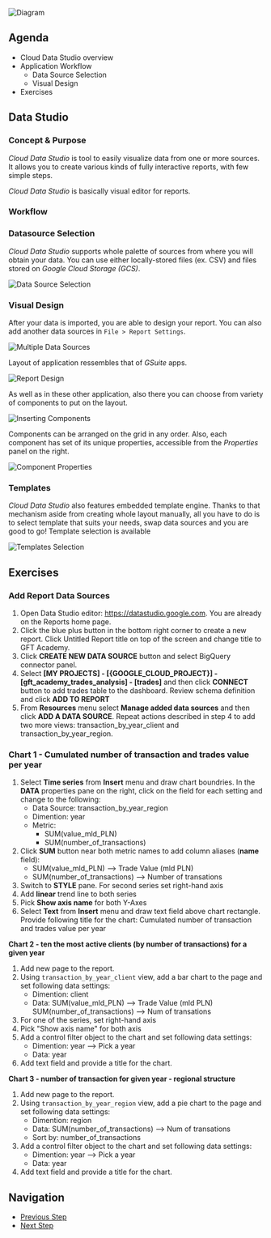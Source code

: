 ![Diagram](https://github.com/gft-academy-pl/gcp-data-analysis-with-bigquery/blob/master/assets/Data%20analysis%20with%20BQ%20-%20diagram%20(part_1).png?raw=true)

## Agenda
* Cloud Data Studio overview
* Application Workflow
    * Data Source Selection
    * Visual Design
* Exercises
## Data Studio

### Concept & Purpose
*Cloud Data Studio* is tool to easily visualize data from one or more sources.
It allows you to create various kinds of fully interactive reports, with few simple steps.

*Cloud Data Studio* is basically visual editor for reports.

### Workflow

### Datasource Selection
*Cloud Data Studio* supports whole palette of sources from where you will obtain your data.
You can use either locally-stored files (ex. CSV) and files stored on *Google Cloud Storage (GCS)*.

![Data Source Selection](https://github.com/gft-academy-pl/gcp-data-analysis-with-bigquery/blob/master/assets/datastudio_data-sources.png)

### Visual Design
After your data is imported, you are able to design your report.
You can also add another data sources in `File > Report Settings`.

![Multiple Data Sources](https://github.com/gft-academy-pl/gcp-data-analysis-with-bigquery/blob/master/assets/datastudio_mutliple-datasources.png)

Layout of application ressembles that of *GSuite* apps.

![Report Design](https://github.com/gft-academy-pl/gcp-data-analysis-with-bigquery/blob/master/assets/datastudio_report-design.png)

As well as in these other application, also there you can choose from variety of components to put on the layout.

![Inserting Components](https://github.com/gft-academy-pl/gcp-data-analysis-with-bigquery/blob/master/assets/datastudio_components.png)

Components can be arranged on the grid in any order. Also, each component has set of its unique properties, accessible from the *Properties* panel on the right.

![Component Properties](https://github.com/gft-academy-pl/gcp-data-analysis-with-bigquery/blob/master/assets/datastudio_properties.png)

### Templates 

*Cloud Data Studio* also features embedded template engine.
Thanks to that mechanism aside from creating whole layout manually, all you have to do is to select template that suits your needs, swap data sources and you are good to go!
Template selection is available
  
![Templates Selection](https://github.com/gft-academy-pl/gcp-data-analysis-with-bigquery/blob/master/assets/datastudio_templates.png)  


## Exercises

### Add Report Data Sources

1. Open Data Studio editor: https://datastudio.google.com. You are already on the Reports home page. 
2. Click the blue plus button in the bottom right corner to create a new report. Click Untitled Report title on top of the screen and change title to GFT Academy.
3. Click **CREATE NEW DATA SOURCE** button and select BigQuery connector panel. 
4. Select **[MY PROJECTS] - [{GOOGLE_CLOUD_PROJECT}] - [gft_academy_trades_analysis] - [trades]** and then click **CONNECT** button to add trades table to the dashboard. Review schema definition and click **ADD TO REPORT**
5. From **Resources** menu select  **Manage added data sources** and then click **ADD A DATA SOURCE**. Repeat actions described in step 4 to add two more views: transaction_by_year_client and transaction_by_year_region.

### Chart 1 - Cumulated number of transaction and trades value per year
	
1. Select **Time series** from **Insert** menu and draw chart boundries. In the **DATA** properties pane on the right, click on the field for each setting and change to the following:
	* Data Source: transaction_by_year_region
	* Dimention: year
	* Metric:
       * SUM(value_mld_PLN)
       * SUM(number_of_transactions)
2. Click **SUM** button near both metric names to add column aliases (**name** field):
 	* SUM(value_mld_PLN) --> Trade Value (mld PLN)
	* SUM(number_of_transactions) --> Number of transations
3. Switch to **STYLE** pane. For second series set right-hand axis
4. Add **linear** trend line to both series
5. Pick **Show axis name** for both Y-Axes
6. Select **Text** from **Insert** menu and draw text field above chart rectangle. Provide following title for the chart: Cumulated number of transaction and trades value per year
	
**Chart 2 - ten the most active clients (by number of transactions) for a given year**
1. Add new page to the report.
2. Using `transaction_by_year_client` view, add a bar chart to the page and set following data settings:
    * Dimention: client
    * Data: SUM(value_mld_PLN) --> Trade Value (mld PLN)
            SUM(number_of_transactions) --> Num of transations
3. For one of the series, set right-hand axis
4. Pick "Show axis name" for both axis
5. Add a control filter object to the chart and set following data settings:
    * Dimention: year --> Pick a year
    * Data: year
6. Add text field and provide a title for the chart.

**Chart 3 - number of transaction for given year - regional structure**
1. Add new page to the report.
2. Using `transaction_by_year_region` view, add a pie chart to the page and set following data settings:
    * Dimention: region
    * Data: SUM(number_of_transactions) --> Num of transations
    * Sort by: number_of_transactions
3. Add a control filter object to the chart and set following data settings:
    * Dimention: year --> Pick a year
    * Data: year
4. Add text field and provide a title for the chart.	 

## Navigation

- [Previous Step](./02-bigquery.md)
- [Next Step](./04-dataprep.md)

